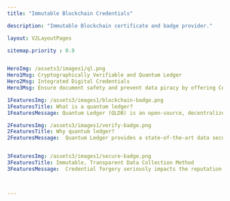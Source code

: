 ```yaml
---
title: "Immutable Blockchain Credentials"

description: "Immutable Blockchain certificate and badge provider."

layout: V2LayoutPages

sitemap.priority : 0.9


HeroImg: /assets3/images1/ql.png
Hero1Msg: Cryptographically Verifiable and Quantum Ledger 
Hero2Msg: Integrated Digital Credentials
Hero3Msg: Ensure document safety and prevent data piracy by offering CertifyMe-approved digital badges and credentials to learners.

1FeaturesImg: /assets3/images1/blockchain-badge.png
1FeaturesTitle: What is a quantum ledger?
1FeaturesMessage: Quantum Ledger (QLDB) is an open-source, decentralized ledger database that stores every detail without the flexibility of removing or deleting an entry or modifying the history.

2FeaturesImg: /assets3/images1/verify-badge.png
2FeaturesTitle: Why quantum ledger?
2FeaturesMessage:  Quantum Ledger provides a state-of-the-art data security mechanism that simplifies complex record maintenance. It’s an ideal application for digital credentials as the ledger database retains the footprint of a digital certificate.<br><br>QLDB has no single point of failure or downtime because it runs on many nodes in parallel, which can be located anywhere in the world. It is also highly scalable as more nodes are added without any downside since Quantum Ledger becomes more fault tolerant and more reliable with the number of nodes available.<br><br>Its different levels of encryption schemes such as symmetric encryption and asymmetric encryption safeguard user data. Organizations can verify the authenticity of the credentials using the unique Quantum ledger id.


3FeaturesImg: /assets3/images1/secure-badge.png
3FeaturesTitle: Immutable, Transparent Data Collection Method
3FeaturesMessage:  Credential forgery seriously impacts the reputation of an organization. To address this, CertifyMe has introduced digital badges and certificates that store details in a quantum ledger database that allows account activity monitoring and tracking of the level of engagement. 



---
```

